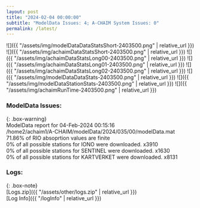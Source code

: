 ```yaml
---
layout: post
title: "2024-02-04 00:00:00"
subtitle: "ModelData Issues: 4; A-CHAIM System Issues: 0"
permalink: /latest/
---
```


![]({{ "/assets/img/modelDataDataStatsShort-2403500.png" | relative_url }})
![]({{ "/assets/img/achaimDataStatsShort-2403500.png" | relative_url }})
![]({{ "/assets/img/achaimDataStatsLong00-2403500.png" | relative_url }})
![]({{ "/assets/img/achaimDataStatsLong01-2403500.png" | relative_url }})
![]({{ "/assets/img/achaimDataStatsLong02-2403500.png" | relative_url }})
![]({{ "/assets/img/modelDataDataStats-2403500.png" | relative_url }})
![]({{ "/assets/img/modelDataStationStats-2403500.png" | relative_url }})
![]({{ "/assets/img/achaimRunTime-2403500.png" | relative_url }})


### ModelData Issues:  
  
{: .box-warning}  
 ModelData report for 04-Feb-2024 00:15:16   
 /home2/achaim1/A-CHAIM/modelData/2024/035/00/modelData.mat   
 71.86% of RIO absoprtion values are finite   
 0% of all possible stations for IONO were downloaded. x3910   
 0% of all possible stations for SENTINEL were downloaded. x1630   
 0% of all possible stations for KARTVERKET were downloaded. x8131   
  


### Logs:  
  
{: .box-note}  
[Logs.zip]({{ "/assets/other/logs.zip" | relative_url }})  
[Log Info]({{ "/logInfo" | relative_url }})  
